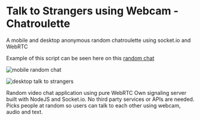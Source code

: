 # Talk to Strangers using Webcam - Chatroulette

A mobile and desktop anonymous random chatroulette using socket.io and WebRTC

Example of this script can be seen here on this <a href="https://chat-buddy.com">random chat</a>

![mobile random chat](http://chat-buddy.com/images/mobile-1.png)

![desktop talk to strangers](http://chat-buddy.com/images/desktop-1.png)

Random video chat application using pure WebRTC
Own signaling server built with NodeJS and Socket.io. 
No third party services or APIs are needed.
Picks people at random so users can talk to each other using webcam, audio and text.
